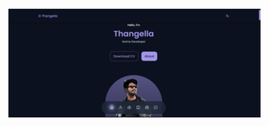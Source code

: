 ![G-Thangella-Portfolio-1](https://github.com/GTK-THANGELLA-17/G.Thangella-portfolio-Game-Developer-v1/blob/master/Portfolio%20Image.png)
